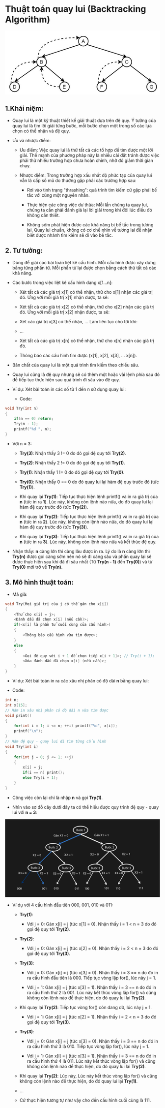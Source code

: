 # Thuật toán quay lui (Backtracking Algorithm)

![Ảnh mô tả](/image/img2.jpeg)


## 1.Khái niệm:
 
- Quay lui là một kỹ thuật thiết kế giải thuật dựa trên đệ quy. Ý tưởng của quay lui là tìm lời giải từng bước, mỗi bước chọn một trong số các lựa chọn có thể nhận và đệ quy.

- Ưu và nhược điểm:
	 
	- Ưu điểm: Việc quay lui là thử tất cả các tổ hợp để tìm được một lời giải. Thế mạnh của phương pháp này là nhiều cài đặt tránh được việc phải thử nhiều trường hợp chưa hoàn chỉnh, nhờ đó giảm thời gian chạy.

	- Nhược điểm: Trong trường hợp xấu nhất độ phức tạp của quay lui vẫn là cấp số mũ do thường gặp phải các trường hợp sau:

		- Rơi vào tình trạng "thrashing": quá trình tìm kiếm cứ gặp phải bế tắc với cùng một nguyên nhân.

		- Thực hiện các công việc dư thừa: Mỗi lần chúng ta quay lui, chúng ta cần phải đánh giá lại lời giải trong khi đôi lúc điều đó không cần thiết.

		- Không sớm phát hiện được các khả năng bị bế tắc trong tương lai. Quay lui chuẩn, không có cơ chế nhìn về tương lai để nhận biết được nhánh tìm kiếm sẽ đi vào bế tắc.

## 2. Tư tưởng:

- Dùng để giải các bài toán liệt kê cấu hình. Mỗi cấu hình được xây dựng bằng từng phần tử. Mỗi phần tử lại được chọn bằng cách thử tất cả các khả năng.

- Các bước trong việc liệt kê cấu hình dạng x[1...n]:

	- Xét tất cả các giá trị x[1] có thể nhận, thử cho x[1] nhận các giá trị đó. Ứng với mỗi giá trị x[1] nhận được, ta sẽ:
	
	- Xét tất cả các giá trị x[2] có thể nhận, thử cho x[2] nhận các giá trị đó. Ứng với mỗi giá trị x[2] nhận được, ta sẽ:
	
	- Xét các giá trị x[3] có thể nhận, ... Làm liên tục cho tới khi:
	
	- ...
	
	- Xét tất cả các giá trị x[n] có thể nhận, thử cho x[n] nhận các giá trị đó.
	
	- Thông báo các cấu hình tìm được (x[1], x[2], x[3], ... x[n]).
	
- Bản chất của quay lui là một quá trình tìm kiếm theo chiều sâu.

- Quay lui cũng là đệ quy nhưng sẽ có thêm một hoặc vài lệnh phía sau đó để tiếp tục thực hiện sau quá trình đi sâu vào đệ quy.

- Ví dụ: Xét bài toán in các số từ 1 đến n sử dụng quay lui:

	- Code:
	
```C++
void Try(int n)
{
	if(n == 0) return;
	Try(n - 1);
	printf("%d ", n);
}
```

- Với n = 3:

	- **Try(3)**: Nhận thấy 3 != 0 do đó gọi đệ quy tới **Try(2)**.
	
	- **Try(2)**: Nhận thấy 2 != 0 do đó gọi đệ quy tới **Try(1)**.
	
	- **Try(1)**: Nhận thấy 1 != 0 do đó gọi đệ quy tới **Try(0)**.

	- **Try(0)**: Nhận thấy 0 == 0 do đó quay lui lại hàm đệ quy trước đó (tức **Try(1)**).
	
	- Khi quay lại **Try(1)**: Tiếp tục thực hiện lệnh printf() và in ra giá trị của **n** (tức in ra **1**). Lúc này, không còn lệnh nào nữa, do đó quay lui lại hàm đệ quy trước đó (tức **Try(2)**).

	- Khi quay lại **Try(2)**: Tiếp tục thực hiện lệnh printf() và in ra giá trị của **n** (tức in ra **2**). Lúc này, không còn lệnh nào nữa, do đó quay lui lại hàm đệ quy trước đó (tức **Try(3)**).

	- Khi quay lại **Try(3)**: Tiếp tục thực hiện lệnh printf() và in ra giá trị của **n** (tức in ra **3**). Lúc này, không còn lệnh nào nữa và kết thúc đệ quy.

- Nhận thấy: **n** càng lớn thì càng lâu được in ra. Lý do là **n** càng lớn thì **Try(n)** được gọi càng sớm nên nó sẽ đi càng sâu và phần quay lại sẽ được thực hiện sau khi đã đi sâu nhất (Từ **Try(n - 1)** đến **Try(0)**) và từ **Try(0)** mới trở về **Try(n)**.

## 3. Mô hình thuật toán:

- Mã giả:

```C++
void Try(Mọi giá trị của j có thể gán cho x[i])
{
	<Thử cho x[i] = j>;
	<Đánh dấu đã chọn x[i] (nếu cần)>;
	if(<x[i] là phần tử cuối cùng của cấu hình>)
	{
		<Thông báo cấu hình vừa tìm được>;
	}
	else
	{
		<Gọi đệ quy với i + 1 để chọn tiếp x[i + 1]>; // Try(i + 1);
		<Xóa đánh dấu đã chọn x[i] (nếu cần)>;
	}
}
```

- Ví dụ: Xét bài toán in ra các xâu nhị phân có độ dài **n** bằng quay lui:

- Code:

```C++
int n;
int x[15];
// Hàm in xâu nhị phân có độ dài n vừa tìm được
void print()
{
	for(int i = 1; i <= n; ++i) printf("%d", x[i]);
	printf("\n");
}
// Hàm đệ quy - quay lui đi tìm từng cấu hình
void Try(int i)
{
	for(int j = 0; j <= 1; ++j)
	{
		x[i] = j;
		if(i == n) print();
		else Try(i + 1);
	}
}
```

- Công việc còn lại chỉ là nhập **n** và gọi **Try(1)**.

- Nhìn vào sơ đồ cây dưới đây ta có thể hiểu được quy trình đệ quy - quay lui với **n = 3**:

![Ảnh mô tả](/image/img3.png)

- Ví dụ với 4 cấu hình đầu tiên 000, 001, 010 và 011:
	
	- **Try(1)**:

		- Với j = 0: Gán x[i] = j (tức x[1] = 0). Nhận thấy i = 1 < n = 3 do đó gọi đệ quy tới **Try(2)**. 

	- **Try(2)**:

		- Với j = 0: Gán x[i] = j (tức x[2] = 0). Nhận thấy i = 2 < n = 3 do đó gọi đệ quy tới **Try(3)**. 

	- **Try(3)**:

		- Với j = 0: Gán x[i] = j (tức x[3] = 0). Nhận thấy i = 3 == n do đó in ra cấu hình đầu tiên là 000. Tiếp tục vòng lặp for(), lúc này j = 1.

		- Với j = 1: Gán x[i] = j (tức x[3] = 1). Nhận thấy i = 3 == n do đó in ra cấu hình thứ 2 là 001. Lúc này kết thúc vòng lặp for() và cũng không còn lệnh nào để thực hiện, do đó quay lui lại **Try(2)**.
	
	- Khi quay lại **Try(2)**: Tiếp tục vòng for() còn dang dở, lúc này j = 1.

		- Với j = 1: Gán x[i] = j (tức x[2] = 1). Nhận thấy i = 2 < n = 3 do đó gọi đệ quy tới **Try(3)**.

	- **Try(3)**:
	
		- Với j = 0: Gán x[i] = j (tức x[3] = 0). Nhận thấy i = 3 == n do đó in ra cấu hình thứ 3 là 010. Tiếp tục vòng lặp for(), lúc này j = 1.

		- Với j = 1: Gán x[i] = j (tức x[3] = 1). Nhận thấy i = 3 == n do đó in ra cấu hình thứ 4 là 011. Lúc này kết thúc vòng lặp for() và cũng không còn lệnh nào để thực hiện, do đó quay lui lại **Try(2)**.

	- Khi quay lại **Try(2)**: Lúc này, Lúc này kết thúc vòng lặp for() và cũng không còn lệnh nào để thực hiện, do đó quay lui lại **Try(1)**.

	- ...
	
	- Cứ thực hiện tương tự như vậy cho đến cấu hình cuối cùng là 111.
	
	
	
